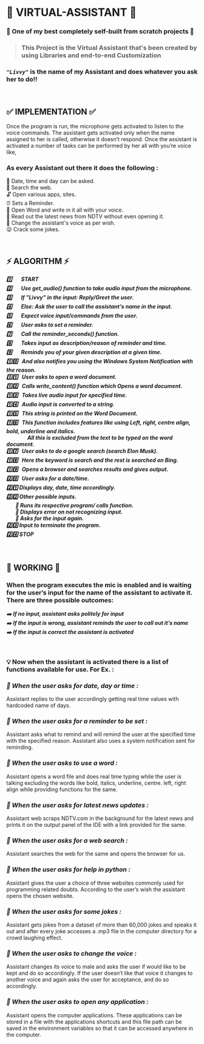 # 🤖 VIRTUAL-ASSISTANT 🤖

### 🔶 One of my best completely self-built from scratch projects 🔶

>### This Project is the Virtual Assistant that's been created by using Libraries and end-to-end Customization

### ***`"Livvy"`*** is the name of my Assistant and does whatever you ask her to do!!

<br>

## ✅ IMPLEMENTATION ✅

Once the program is run, the microphone gets activated to listen to the voice commands.
The assistant gets activated only when the name assigned to her is called, otherwise it doesn’t respond.
Once the assistant is activated a number of tasks can be performed by her all with you’re voice like,

### As every Assistant out there it does the following :
📅 Date, time and day can be asked.\
🔎 Search the web.\
🔓 Open various apps, sites.\
⏰ Sets a Reminder.\
📝 Open Word and write in it all with your voice.\
📰 Read out the latest news from NDTV without even opening it.\
🎼 Change the assistant's voice as per wish.\
😜 Crack some jokes.

<br>

## ⚡ ALGORITHM ⚡

***1️⃣    &nbsp; &nbsp; &nbsp; START***\
***2️⃣    &nbsp; &nbsp; &nbsp; Use get_audio() function to take audio input from the microphone.***\
***3️⃣    &nbsp; &nbsp; &nbsp; If "Livvy" in the input: Reply/Greet the user.***\
***️4️⃣    &nbsp; &nbsp; &nbsp; Else: Ask the user to call the assistant's name in the input.***\
***5️⃣    &nbsp; &nbsp; &nbsp; Expect voice input/commands from the user.***\
***6️⃣    &nbsp; &nbsp; &nbsp; User asks to set a reminder.***\
***7️⃣    &nbsp; &nbsp; &nbsp; Call the reminder_seconds() function.***\
***8️⃣    &nbsp; &nbsp; &nbsp; Takes input as description/reason of reminder and time.***\
***9️⃣    &nbsp; &nbsp; &nbsp; Reminds you of your given description at a given time.***\
***1️⃣0️⃣  &nbsp;   And also notifies you using the Windows System Notification with the reason.***\
️***1️⃣1️⃣  &nbsp;   User asks to open a word document.***\
***1️⃣2️⃣  &nbsp;   Calls write_content() function which Opens a word document.***\
***1️⃣3️⃣  &nbsp;   Takes live audio input for specified time.***\
***1️⃣4️⃣  &nbsp;   Audio input is converted to a string.***\
***1️⃣5️⃣  &nbsp;   This string is printed on the Word Document.***\
***1️⃣6️⃣  &nbsp;   This function includes features like using Left, right, centre align, bold, underline and italics.*** <br> 
&nbsp; &nbsp; &nbsp; &nbsp; &nbsp; &nbsp; &nbsp;  ***All this is excluded from the text to be typed on the word  document.***\
***1️⃣7️⃣  &nbsp;   User asks to do a google search (search Elon Musk).***\
***1️⃣8️⃣  &nbsp;   Here the keyword is search and the rest is searched on Bing.***\
***1️⃣9️⃣  &nbsp;   Opens a browser and searches results and gives output.***\
***2️⃣0️⃣  &nbsp;   User asks for a date/time.***\
***2️⃣1️⃣  Displays day, date, time accordingly.***\
***2️⃣2️⃣  Other possible inputs.***\
&nbsp; &nbsp; &nbsp;   ***🧨    Runs its respective program/ calls function.***\
&nbsp; &nbsp; &nbsp;   ***🧨    Displays error on not recognizing input.***\
&nbsp; &nbsp; &nbsp;   ***🧨    Asks for the input again.***\
***2️⃣3️⃣ Input to terminate the program.***\
***2️⃣4️⃣ STOP***

<br>

## 🧊 WORKING 🧊

### When the program executes the mic is enabled and is waiting for the user’s input for the name of the assistant to activate it. There are three possible outcomes:
***✒️  If no input, assistant asks politely for input***
\
***✒️ If the input is wrong, assistant reminds the user to call out it’s name***
\
***✒️ If the input is correct the assistant is activated*** 

<br>

### 💡 Now when the assistant is activated there is a list of functions available for use.  For Ex. : 


 ### ***📌 When the user asks for date, day or time :*** 
   Assistant replies to the user accordingly getting real time values with hardcoded name of days.


 ### ***📌 When the user asks for a reminder to be set :***
   Assistant asks what to remind and will remind the user at the specified time with the specified reason. Assistant also uses a system notification sent for reminding.


### ***📌 When the user asks to use a word :***
   Assistant opens a word file and does real time typing while the user is talking excluding the words like bold, italics, underline, centre. left, right align while providing    functions for the same.


### ***📌 When the user asks for latest news updates :***
   Assistant web scraps NDTV.com in the background for the latest news and prints it on the output panel of the IDE with a link provided for the same.


### ***📌 When the user asks for a web search :***
   Assistant searches the web for the same and opens the browser for us.


### ***📌 When the user asks for help in python :***
   Assistant gives the user a choice of three websites commonly used for programming related doubts. According to the user’s wish the assistant opens the chosen website.


### ***📌 When the user asks for some jokes :***
   Assistant gets jokes from a dataset of more than 60,000 jokes and speaks it out and after every joke accesses a .mp3 file in the computer directory for a crowd laughing effect.


### ***📌 When the user asks to change the voice :***
   Assistant changes its voice to male and asks the user if would like to be kept and do so accordingly. If the user doesn’t like that voice it changes to another voice and again asks the user for acceptance, and do so accordingly.


### ***📌 When the user asks to open any application :***
   Assistant opens the computer applications. These applications can be stored in a file with the applications shortcuts and this file path can be saved in the environment variables so that it can be accessed anywhere in the computer.
